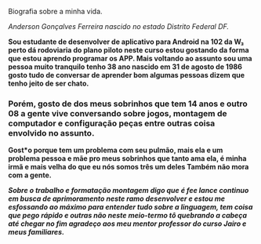  Biografia sobre a minha vida.

*Anderson Gonçalves Ferreira nascido no estado Distrito Federal DF.*

  **Sou estudante de desenvolver de aplicativo para Android na 102 da W₃ perto dá rodoviaria do plano piloto
neste curso estou gostando da forma que estou aprendo programar os APP. Mais voltando ao assunto sou uma pessoa muito tranquilo tenho 38 ano nascido em 31 de agosto de 1986 gosto tudo de conversar de aprender bom algumas pessoas dizem que tenho jeito de ser chato.**

### Porém, gosto de dos meus sobrinhos que tem 14 anos e outro 08 a gente vive conversando sobre jogos, montagem de computador e configuração peças entre outras coisa envolvido no assunto. ###

__Gost*o porque tem um problema com seu pulmão, mais ela e um problema pessoa e mãe pro meus sobrinhos que tanto ama ela, é minha irmã e mais velha do que eu nós somos três um deles Também não mora com a gente.__

***Sobre o trabalho e formatação  montagem digo que é fee lance continuo em busca de aprimoramento neste ramo desenvolver e estou me esfossando ao máximo para entender tudo sobre a linguagem, tem coisa que pego rápido e outras não neste meio-termo tô quebrando a cabeça até chegar no fim agradeço aos meu mentor professor do curso Jairo e meus familiares.***
